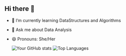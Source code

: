 ## Hi there 👋

- 🌱 I’m currently learning DataStructures and Algorithms
- 💬 Ask me about Data Analysis
- 😄 Pronouns: She/Her


  ![Your GitHub stats](https://github-readme-stats.vercel.app/api?username=cynraw&show_icons=true&theme=radical)
  ![Top Languages](https://github-readme-stats.vercel.app/api/top-langs/?username=cynraw&layout=compact&theme=radical)

  

